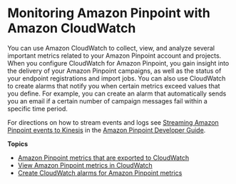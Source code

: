 # Monitoring Amazon Pinpoint with Amazon CloudWatch<a name="monitoring"></a>

You can use Amazon CloudWatch to collect, view, and analyze several important metrics related to your Amazon Pinpoint account and projects\. When you configure CloudWatch for Amazon Pinpoint, you gain insight into the delivery of your Amazon Pinpoint campaigns, as well as the status of your endpoint registrations and import jobs\. You can also use CloudWatch to create alarms that notify you when certain metrics exceed values that you define\. For example, you can create an alarm that automatically sends you an email if a certain number of campaign messages fail within a specific time period\.

For directions on how to stream events and logs see [Streaming Amazon Pinpoint events to Kinesis](https://docs.aws.amazon.com/pinpoint/latest/developerguide/event-streams.html) in the [Amazon Pinpoint Developer Guide](https://docs.aws.amazon.com/pinpoint/latest/developerguide/)\.

**Topics**
+ [Amazon Pinpoint metrics that are exported to CloudWatch](monitoring-metrics.md)
+ [View Amazon Pinpoint metrics in CloudWatch](monitoring-view-metrics.md)
+ [Create CloudWatch alarms for Amazon Pinpoint metrics](monitoring-create-alarms.md)